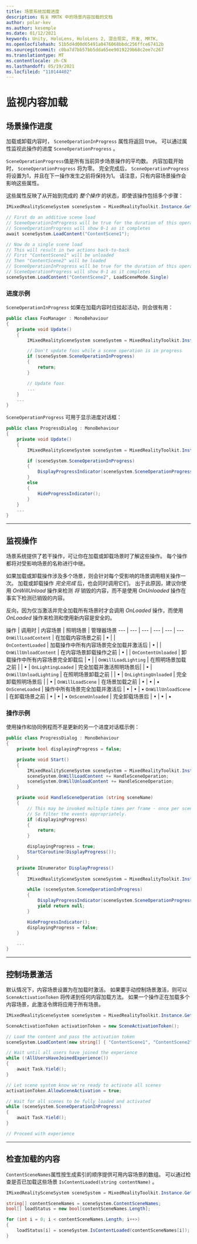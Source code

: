 ```yaml
---
title: 场景系统加载进度
description: 有关 MRTK 中的场景内容加载的文档
author: polar-kev
ms.author: kesemple
ms.date: 01/12/2021
keywords: Unity, HoloLens, HoloLens 2, 混合现实, 开发, MRTK,
ms.openlocfilehash: 51b5d4d00d65491a0476068bbdc256ffce67412b
ms.sourcegitcommit: c0ba7d7bb57bb5dda65ee9019229b68c2ee7c267
ms.translationtype: MT
ms.contentlocale: zh-CN
ms.lasthandoff: 05/19/2021
ms.locfileid: "110144402"
---
```

# <a name="monitoring-content-loading"></a>监视内容加载

## <a name="scene-operation-progress"></a>场景操作进度

加载或卸载内容时， `SceneOperationInProgress` 属性将返回 true。 可以通过属性监视此操作的进度 `SceneOperationProgress` 。

`SceneOperationProgress`值是所有当前异步场景操作的平均数。 内容加载开始时， `SceneOperationProgress` 将为零。 完全完成后， `SceneOperationProgress` 将设置为1，并且在下一操作发生之前将保持为1。 请注意，只有内容场景操作会影响这些属性。

这些属性反映了从开始到完成的 *整个操作* 的状态，即使该操作包括多个步骤：

```c#
IMixedRealitySceneSystem sceneSystem = MixedRealityToolkit.Instance.GetService<IMixedRealitySceneSystem>();

// First do an additive scene load
// SceneOperationInProgress will be true for the duration of this operation
// SceneOperationProgress will show 0-1 as it completes
await sceneSystem.LoadContent("ContentScene1");

// Now do a single scene load
// This will result in two actions back-to-back
// First "ContentScene1" will be unloaded
// Then "ContentScene2" will be loaded
// SceneOperationInProgress will be true for the duration of this operation
// SceneOperationProgress will show 0-1 as it completes
sceneSystem.LoadContent("ContentScene2", LoadSceneMode.Single)
```

### <a name="progress-examples"></a>进度示例

`SceneOperationInProgress` 如果在加载内容时应挂起活动，则会很有用：

```c#
public class FooManager : MonoBehaviour
{
    private void Update()
    {
        IMixedRealitySceneSystem sceneSystem = MixedRealityToolkit.Instance.GetService<IMixedRealitySceneSystem>();

        // Don't update foos while a scene operation is in progress
        if (sceneSystem.SceneOperationInProgress)
        {
            return;
        }

        // Update foos
        ...
    }
    ...
}
```

`SceneOperationProgress` 可用于显示进度对话框：

```c#
public class ProgressDialog : MonoBehaviour
{
    private void Update()
    {
        IMixedRealitySceneSystem sceneSystem = MixedRealityToolkit.Instance.GetService<IMixedRealitySceneSystem>();

        if (sceneSystem.SceneOperationInProgress)
        {
            DisplayProgressIndicator(sceneSystem.SceneOperationProgress);
        }
        else
        {
            HideProgressIndicator();
        }
    }
    ...
}
```

---

## <a name="monitoring-with-actions"></a>监视操作

场景系统提供了若干操作，可让你在加载或卸载场景时了解这些操作。 每个操作都将对受影响场景的名称进行中继。

如果加载或卸载操作涉及多个场景，则会针对每个受影响的场景调用相关操作一次。 加载或卸载操作 *完全完成* 后，也会同时调用它们。 出于此原因，建议你使用 *OnWillUnload* 操作来检测 *将* 销毁的内容，而不是使用 *OnUnloaded* 操作在事实下检测已销毁的内容。

反向，因为仅当激活并完全加载所有场景时才会调用 *OnLoaded* 操作，而使用 *OnLoaded* 操作来检测和使用新内容是安全的。

操作 | 调用时 | 内容场景 | 照明场景 | 管理器场景
--- | --- | --- | --- | --- | ---
`OnWillLoadContent` | 在加载内容场景之前 | • | |  
`OnContentLoaded` | 加载操作中所有内容场景完全加载并激活后 | • | |
`OnWillUnloadContent` | 在内容场景卸载操作之前 | • | |
`OnContentUnloaded` | 卸载操作中所有内容场景完全卸载后 | • | |
`OnWillLoadLighting` | 在照明场景加载之前 | | • |
`OnLightingLoaded` | 完全加载并激活照明场景后| | • |
`OnWillUnloadLighting` | 在照明场景卸载之前 | | • |
`OnLightingUnloaded` | 完全卸载照明场景后 | | • |
`OnWillLoadScene` | 在场景加载之前 | • | • | •
`OnSceneLoaded` | 操作中所有场景完全加载并激活后 | • | • | •
`OnWillUnloadScene` | 在卸载场景之前 | • | • | •
`OnSceneUnloaded` | 完全卸载场景后 |  • | • | •

### <a name="action-examples"></a>操作示例

使用操作和协同例程而不是更新的另一个进度对话框示例：

```c#
public class ProgressDialog : MonoBehaviour
{
    private bool displayingProgress = false;

    private void Start()
    {
        IMixedRealitySceneSystem sceneSystem = MixedRealityToolkit.Instance.GetService<IMixedRealitySceneSystem>();
        sceneSystem.OnWillLoadContent += HandleSceneOperation;
        sceneSystem.OnWillUnloadContent += HandleSceneOperation;
    }

    private void HandleSceneOperation (string sceneName)
    {
        // This may be invoked multiple times per frame - once per scene being loaded or unloaded.
        // So filter the events appropriately.
        if (displayingProgress)
        {
            return;
        }

        displayingProgress = true;
        StartCoroutine(DisplayProgress());
    }

    private IEnumerator DisplayProgress()
    {
        IMixedRealitySceneSystem sceneSystem = MixedRealityToolkit.Instance.GetService<IMixedRealitySceneSystem>();

        while (sceneSystem.SceneOperationInProgress)
        {
            DisplayProgressIndicator(sceneSystem.SceneOperationProgress);
            yield return null;
        }

        HideProgressIndicator();
        displayingProgress = false;
    }

    ...
}
```

---

## <a name="controlling-scene-activation"></a>控制场景激活

默认情况下，内容场景设置为在加载时激活。 如果要手动控制场景激活，则可以 `SceneActivationToken` 将传递到任何内容加载方法。 如果一个操作正在加载多个内容场景，此激活令牌将应用于所有场景。

```c#
IMixedRealitySceneSystem sceneSystem = MixedRealityToolkit.Instance.GetService<IMixedRealitySceneSystem>();

SceneActivationToken activationToken = new SceneActivationToken();

// Load the content and pass the activation token
sceneSystem.LoadContent(new string[] { "ContentScene1", "ContentScene2", "ContentScene3" }, LoadSceneMode.Additive, activationToken);

// Wait until all users have joined the experience
while (!AllUsersHaveJoinedExperience())
{
    await Task.Yield();
}

// Let scene system know we're ready to activate all scenes
activationToken.AllowSceneActivation = true;

// Wait for all scenes to be fully loaded and activated
while (sceneSystem.SceneOperationInProgress)
{
    await Task.Yield();
}

// Proceed with experience
```

---

## <a name="checking-which-content-is-loaded"></a>检查加载的内容

`ContentSceneNames`属性按生成索引的顺序提供可用内容场景的数组。 可以通过检查是否已加载这些场景 `IsContentLoaded(string contentName)` 。

```c#
IMixedRealitySceneSystem sceneSystem = MixedRealityToolkit.Instance.GetService<IMixedRealitySceneSystem>();

string[] contentSceneNames = sceneSystem.ContentSceneNames;
bool[] loadStatus = new bool[contentSceneNames.Length];

for (int i = 0; i < contentSceneNames.Length; i++>)
{
    loadStatus[i] = sceneSystem.IsContentLoaded(contentSceneNames[i]);
}
```
